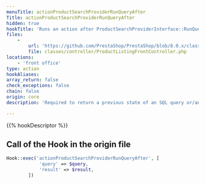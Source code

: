 ```yaml
---
menuTitle: actionProductSearchProviderRunQueryAfter
Title: actionProductSearchProviderRunQueryAfter
hidden: true
hookTitle: 'Runs an action after ProductSearchProviderInterface::RunQuery()'
files:
    -
        url: 'https://github.com/PrestaShop/PrestaShop/blob/8.0.x/classes/controller/ProductListingFrontController.php'
        file: classes/controller/ProductListingFrontController.php
locations:
    - 'front office'
type: action
hookAliases: 
array_return: false
check_exceptions: false
chain: false
origin: core
description: 'Required to return a previous state of an SQL query or/and to change a result of the SQL query after executing it'

---
```


{{% hookDescriptor %}}

## Call of the Hook in the origin file

```php
Hook::exec('actionProductSearchProviderRunQueryAfter', [
            'query' => $query,
            'result' => $result,
        ])
```
